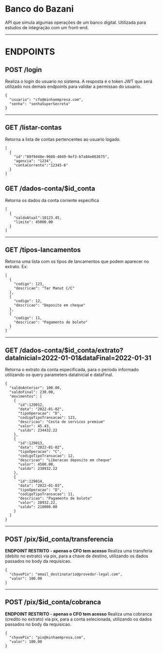 # Banco do Bazani
API que simula algumas operações de um banco digital. Utilizada para estudos de integração com um front-end.

---

# ENDPOINTS

## POST /login

Realiza o login do usuario no sistema. A resposta é o token JWT que será utilizado nos demais endpoints para validar a permissao do usuario.
```
{
  "usuario": "cfo@minhaempresa.com",
  "senha": "senhaSuperSecreta"
}
```

---

## GET /listar-contas

Retorna a lista de contas pertencentes ao usuario logado.
```
[
  {
    "id":"89f9448e-9608-4049-9ef3-b7a84e002675",
    "agencia": "1234",
    "contaCorrente":"12345-6"
  }
]
```

## GET /dados-conta/$id_conta

Retorna os dados da conta corrente especifica
```
[
  {
    "saldoAtual":10123.45,
    "limite": 45000.00
  }
]
```

---

## GET /tipos-lancamentos

Retorna uma lista com os tipos de lancamentos que podem aparecer no extrato. Ex:
```
[
  {
    "codigo": 123,
    "descricao": "Tar Manut C/C"
  },
  {
    "codigo": 12,
    "descricao": "Deposito em cheque"
  },
  {
    "codigo": 11,
    "descricao": "Pagamento de boleto"
  }
]
```

---

## GET /dados-conta/$id_conta/extrato?dataInicial=2022-01-01&dataFinal=2022-01-31

Retorna o extrato da conta especificada, para o periodo informado utilizando os query parameters dataInicial e dataFinal.
```
{
  "saldoAnterior": 100.00,
  "saldoFinal": 230.00,
  "movimentos": [
    {
      "id":129012,
      "data": "2022-01-02",
      "tipoOperacao": "D",
      "codigoTipoTransacao": 123,
      "descricao": "Cesta de servicos premium" 
      "valor": 45.43,
      "saldo": 234432.22
    },
    {
      "id":129013,
      "data": "2022-01-02",
      "tipoOperacao": "C",
      "codigoTipoTransacao": 12,
      "descricao": "Liberacao deposito em cheque" 
      "valor": 4500.00,
      "saldo": 238932.22
    },
    {
      "id":129014,
      "data": "2022-01-03",
      "tipoOperacao": "D",
      "codigoTipoTransacao": 11,
      "descricao": "Pagamento de boleto" 
      "valor": 28932.22,
      "saldo": 210000.00
    }
  ]
}
```

---

## POST /pix/$id_conta/transferencia

**ENDPOINT RESTRITO - apenas o CFO tem acesso**
Realiza uma transferia (debito no extrato) via pix, para a chave de destino, utilizando os dados passados no body da requisicao.
```
{
  "chavePix": "email_destinatario@provedor-legal.com",
  "valor": 100.00
}
```

---

## POST /pix/$id_conta/cobranca

**ENDPOINT RESTRITO - apenas o CFO tem acesso**
Realiza uma cobranca (credito no extrato) via pix, para a conta selecionada, utilizando os dados passados no body da requisicao.
```
{
  "chavePix": "pix@minhaempresa.com",
  "valor": 100.00
}
```
